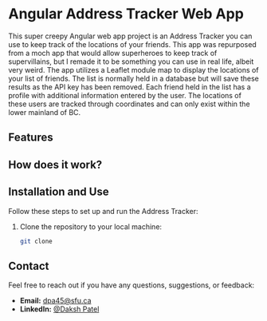 # Angular Address Tracker Web App

This super creepy Angular web app project is an Address Tracker you can use to keep track of the locations of your friends. This app was repurposed from a moch app that would allow superheroes to keep track of supervillains, but I remade it to be something you can use in real life, albeit very weird. The app utilizes a Leaflet module map to display the locations of your list of friends. The list is normally held in a database but will save these results as the API key has been removed. Each friend held in the list has a profile with additional information entered by the user. The locations of these users are tracked through coordinates and can only exist within the lower mainland of BC.

## Features



## How does it work?



## Installation and Use

Follow these steps to set up and run the Address Tracker:

1. Clone the repository to your local machine:

   ```bash
   git clone 
   ```


## Contact

Feel free to reach out if you have any questions, suggestions, or feedback:

- **Email:** dpa45@sfu.ca
- **LinkedIn:** [@Daksh Patel](https://www.linkedin.com/in/daksh-patel-956622290/)
